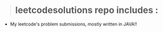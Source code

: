 ># leetcodesolutions repo includes :
  * My leetcode's problem submissions, mostly written in JAVA!!
